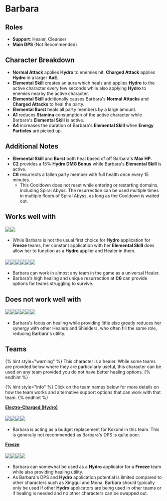# Barbara

## Roles

* **Support**: Healer, Cleanser
* **Main DPS** (Not Recommended)

## Character Breakdown

* **Normal Attack** applies **Hydro** to enemies hit. **Charged Attack** applies **Hydro** in a larger **AoE**.
* **Elemental Skill** creates an aura which heals and applies **Hydro** to the active character every few seconds while also applying **Hydro** to enemies nearby the active character.
* **Elemental Skill** additionally causes Barbara's **Normal Attacks** and **Charged Attacks** to heal the party.
* **Elemental Burst** heals all party members by a large amount.
* **A1** reduces **Stamina** consumption of the active character while Barbara's **Elemental Skill** is active.
* **A4** increases the duration of Barbara's **Elemental Skill** when **Energy Particles** are picked up.

## Additional Notes

* **Elemental Skill** and **Burst** both heal based of off Barbara's **Max HP.**
* **C2** provides a 15% **Hydro DMG Bonus** while Barbara's **Elemental Skill** is active.
* **C6** resurrects a fallen party member with full health once every 15 minutes.
  * This Cooldown does not reset while entering or restarting domains, including Spiral Abyss. The resurrection can be used multiple times in multiple floors of Spiral Abyss, as long as the Cooldown is waited out.

## Works well with

#### ![](../../.gitbook/assets/UI\_AvatarIcon\_Ganyu.png)![](../../.gitbook/assets/UI\_AvatarIcon\_Ayaka.png)

* While Barbara is not the usual first choice for **Hydro** application for **Freeze** teams, her constant application with her **Elemental Skill** does allow her to function as a **Hydro** applier and Healer in them.

#### ![](../../.gitbook/assets/Element\_Anemo.webp)![](../../.gitbook/assets/Element\_Cryo.webp)![](../../.gitbook/assets/Element\_Electro.webp)![](../../.gitbook/assets/Element\_Geo.webp)![](../../.gitbook/assets/Element\_Hydro.webp)![](../../.gitbook/assets/Element\_Pyro.webp)

* Barbara can work in almost any team in the game as a universal Healer.
* Barbara's high healing and unique resurrection at **C6** can provide options for teams struggling to survive.

## Does not work well with

#### ![](../../.gitbook/assets/UI\_AvatarIcon\_Zhongli.png)![](../../.gitbook/assets/UI\_AvatarIcon\_Bennett.png)![](../../.gitbook/assets/UI\_AvatarIcon\_Diona.png)![](../../.gitbook/assets/UI\_AvatarIcon\_Jean.png)![](../../.gitbook/assets/UI\_AvatarIcon\_Sayu.png)![](../../.gitbook/assets/UI\_AvatarIcon\_Qiqi.png)

* Barbara's focus on healing while providing little else greatly reduces her synergy with other Healers and Shielders, who often fill the same role, reducing Barbara's utility.

## Teams

{% hint style="warning" %}
This character is a healer. While some teams are provided below where they are particularly useful, this character can be used on any team provided you do not have better healing options.
{% endhint %}

{% hint style="info" %}
Click on the team names below for more details on how the team works and alternative support options that can work with that team.
{% endhint %}

[**Electro-Charged (Hydro)**](../../teams/electro-charged-hydro.md)

#### ![](../../.gitbook/assets/UI\_AvatarIcon\_Barbara.png)![](../../.gitbook/assets/UI\_AvatarIcon\_Beidou.png)![](../../.gitbook/assets/UI\_AvatarIcon\_Fischl.png)![](../../.gitbook/assets/UI\_AvatarIcon\_Sucrose.png)

* Barbara is acting as a budget replacement for Kokomi in this team. This is generally not recommended as Barbara's DPS is quite poor.

[**Freeze**](../../teams/freeze.md)

#### ![](../../.gitbook/assets/UI\_AvatarIcon\_Ayaka.png)![](../../.gitbook/assets/UI\_AvatarIcon\_Barbara.png)![](../../.gitbook/assets/UI\_AvatarIcon\_Kazuha.png)![](../../.gitbook/assets/UI\_AvatarIcon\_Kaeya.png)

* Barbara can somewhat be used as a **Hydro** applicator for a **Freeze** team while also providing healing utility.
* As Barbara's DPS and **Hydro** application potential is limited compared to other characters such as Xingqui and Mona, Barbara should typically only be used if other **Hydro** applicators are being used in other teams or if healing is needed and no other characters can be swapped out.

